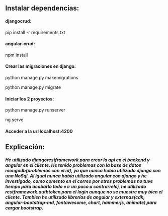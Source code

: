 ## Instalar dependencias:

#### djangocrud:
pip install -r requirements.txt

#### angular-crud:
npm install

#### Crear las migraciones en django:
python manage.py makemigrations

python manage.py migrate

#### Iniciar los 2 proyectos:
python manage.py runserver

ng serve

#### Acceder a la url localhost:4200

## Explicación:
##### He utilizado djangorestframework para crear la api en el backend y angular en el cliente. He tenido problemas con la base de datos mongodb(problemas con el id), ya que nunca había utilizado django con una NoSql. Al igual nunca había utilizado angular con django y he investigado, como comento en el correo por otros problemas no tuve tiempo para acabarlo todo e ir un poco a contrarreloj, he utilizado restframework.authtoken para el login aunque no se muestre muy bien el cliente. Tambien he utilizado librerías de angular y externas(cdk, angular-bootstrap-md, fontawesome, chart, hammerjs, animate) para cargar bootstrap.
